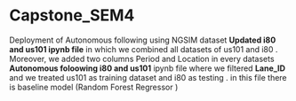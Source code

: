 # Capstone_SEM4
Deployment of Autonomous following using NGSIM dataset
**Updated i80 and us101 ipynb file** in which we combined all datasets of us101 and i80 . Moreover, we added two columns Period and Location in every datasets 
**Autonomous foloowing i80 and us101** ipynb file where we filtered **Lane_ID** and we treated us101 as training dataset and i80 as testing . in this file there is baseline model (Random Forest Regressor )

